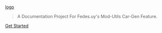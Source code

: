 <!-- _coverpage.md -->

[logo](Logo.png)



> A Documentation Project For Fedes.uy's Mod-Utils Car-Gen Feature.


[Get Started](#HomePage.md)
